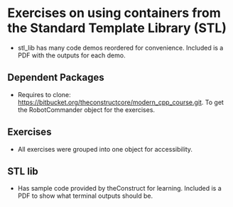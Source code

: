 # Exercises on using containers from the Standard Template Library (STL)
- stl_lib has many code demos reordered for convenience. Included is a PDF with the outputs for each demo. 
## Dependent Packages
- Requires to clone: https://bitbucket.org/theconstructcore/modern_cpp_course.git. To get the RobotCommander object for the exercises. 
## Exercises 
- All exercises were grouped into one object for accessibility.
## STL lib 
- Has sample code provided by theConstruct for learning. Included is a PDF to show what terminal outputs should be.
